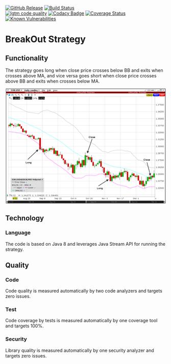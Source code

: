 [![GitHub Release](https://img.shields.io/github/release/brunostuessy/breakout.svg)](https://github.com/brunostuessy/breakout/releases) 
[![Build Status](https://travis-ci.com/brunostuessy/breakout.svg?branch=master)](https://travis-ci.com/brunostuessy/breakout)
</br>
[![lgtm code quality](https://img.shields.io/lgtm/grade/java/g/brunostuessy/breakout.svg?logo=lgtm&logoWidth=18)](https://lgtm.com/projects/g/brunostuessy/breakout/context:java)
[![Codacy Badge](https://api.codacy.com/project/badge/Grade/c309b085ff9949fa8403078c87d0138f)](https://www.codacy.com/app/brunostuessy/breakout?utm_source=github.com&amp;utm_medium=referral&amp;utm_content=brunostuessy/breakout&amp;utm_campaign=Badge_Grade)
[![Coverage Status](https://coveralls.io/repos/github/brunostuessy/breakout/badge.svg?branch=master&service=github&chksum)](https://coveralls.io/github/brunostuessy/breakout?branch=master)
[![Known Vulnerabilities](https://snyk.io/test/github/brunostuessy/breakout/badge.svg?targetFile=pom.xml)](https://snyk.io/test/github/brunostuessy/breakout?targetFile=pom.xml)

# BreakOut Strategy

## Functionality

The strategy goes long when close price crosses below BB and exits when crosses above MA,
and vice versa goes short when close price crosses above BB and exits when crosses below MA.

![Chart](chart.png)

## Technology

### Language

The code is based on Java 8 and leverages Java Stream API for running the strategy.

## Quality

### Code

Code quality is measured automatically by two code analyzers and targets zero issues.

### Test

Code coverage by tests is measured automatically by one coverage tool and targets 100%.

### Security

Library quality is measured automatically by one security analyzer and targets zero issues.